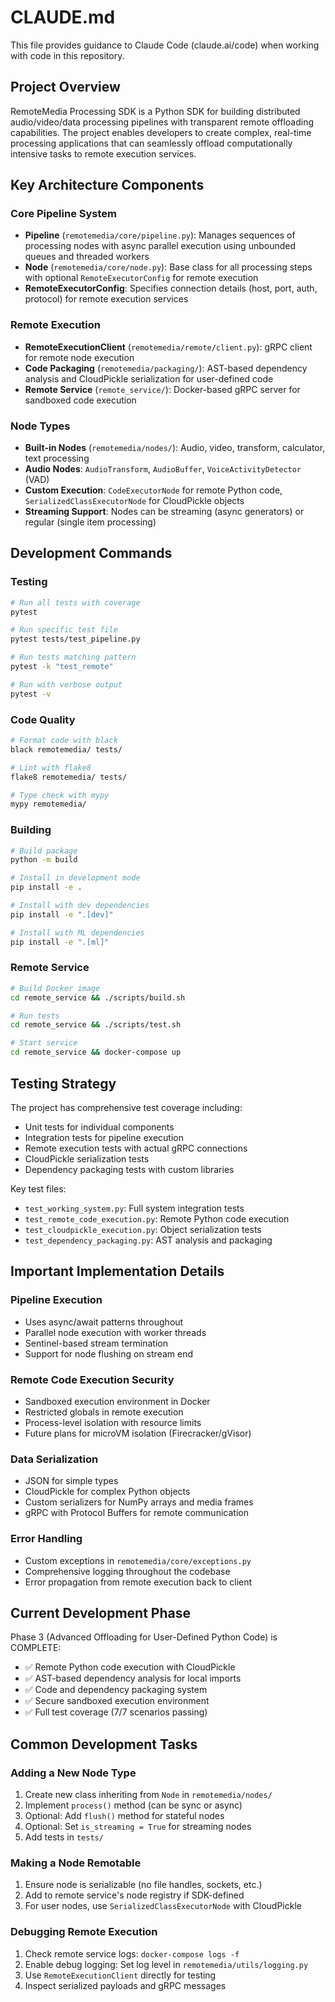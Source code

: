 # CLAUDE.md

This file provides guidance to Claude Code (claude.ai/code) when working with code in this repository.

## Project Overview

RemoteMedia Processing SDK is a Python SDK for building distributed audio/video/data processing pipelines with transparent remote offloading capabilities. The project enables developers to create complex, real-time processing applications that can seamlessly offload computationally intensive tasks to remote execution services.

## Key Architecture Components

### Core Pipeline System
- **Pipeline** (`remotemedia/core/pipeline.py`): Manages sequences of processing nodes with async parallel execution using unbounded queues and threaded workers
- **Node** (`remotemedia/core/node.py`): Base class for all processing steps with optional `RemoteExecutorConfig` for remote execution
- **RemoteExecutorConfig**: Specifies connection details (host, port, auth, protocol) for remote execution services

### Remote Execution
- **RemoteExecutionClient** (`remotemedia/remote/client.py`): gRPC client for remote node execution
- **Code Packaging** (`remotemedia/packaging/`): AST-based dependency analysis and CloudPickle serialization for user-defined code
- **Remote Service** (`remote_service/`): Docker-based gRPC server for sandboxed code execution

### Node Types
- **Built-in Nodes** (`remotemedia/nodes/`): Audio, video, transform, calculator, text processing
- **Audio Nodes**: `AudioTransform`, `AudioBuffer`, `VoiceActivityDetector` (VAD)
- **Custom Execution**: `CodeExecutorNode` for remote Python code, `SerializedClassExecutorNode` for CloudPickle objects
- **Streaming Support**: Nodes can be streaming (async generators) or regular (single item processing)

## Development Commands

### Testing
```bash
# Run all tests with coverage
pytest

# Run specific test file
pytest tests/test_pipeline.py

# Run tests matching pattern
pytest -k "test_remote"

# Run with verbose output
pytest -v
```

### Code Quality
```bash
# Format code with black
black remotemedia/ tests/

# Lint with flake8
flake8 remotemedia/ tests/

# Type check with mypy
mypy remotemedia/
```

### Building
```bash
# Build package
python -m build

# Install in development mode
pip install -e .

# Install with dev dependencies
pip install -e ".[dev]"

# Install with ML dependencies
pip install -e ".[ml]"
```

### Remote Service
```bash
# Build Docker image
cd remote_service && ./scripts/build.sh

# Run tests
cd remote_service && ./scripts/test.sh

# Start service
cd remote_service && docker-compose up
```

## Testing Strategy

The project has comprehensive test coverage including:
- Unit tests for individual components
- Integration tests for pipeline execution
- Remote execution tests with actual gRPC connections
- CloudPickle serialization tests
- Dependency packaging tests with custom libraries

Key test files:
- `test_working_system.py`: Full system integration tests
- `test_remote_code_execution.py`: Remote Python code execution
- `test_cloudpickle_execution.py`: Object serialization tests
- `test_dependency_packaging.py`: AST analysis and packaging

## Important Implementation Details

### Pipeline Execution
- Uses async/await patterns throughout
- Parallel node execution with worker threads
- Sentinel-based stream termination
- Support for node flushing on stream end

### Remote Code Execution Security
- Sandboxed execution environment in Docker
- Restricted globals in remote execution
- Process-level isolation with resource limits
- Future plans for microVM isolation (Firecracker/gVisor)

### Data Serialization
- JSON for simple types
- CloudPickle for complex Python objects
- Custom serializers for NumPy arrays and media frames
- gRPC with Protocol Buffers for remote communication

### Error Handling
- Custom exceptions in `remotemedia/core/exceptions.py`
- Comprehensive logging throughout the codebase
- Error propagation from remote execution back to client

## Current Development Phase

Phase 3 (Advanced Offloading for User-Defined Python Code) is COMPLETE:
- ✅ Remote Python code execution with CloudPickle
- ✅ AST-based dependency analysis for local imports
- ✅ Code and dependency packaging system
- ✅ Secure sandboxed execution environment
- ✅ Full test coverage (7/7 scenarios passing)

## Common Development Tasks

### Adding a New Node Type
1. Create new class inheriting from `Node` in `remotemedia/nodes/`
2. Implement `process()` method (can be sync or async)
3. Optional: Add `flush()` method for stateful nodes
4. Optional: Set `is_streaming = True` for streaming nodes
5. Add tests in `tests/`

### Making a Node Remotable
1. Ensure node is serializable (no file handles, sockets, etc.)
2. Add to remote service's node registry if SDK-defined
3. For user nodes, use `SerializedClassExecutorNode` with CloudPickle

### Debugging Remote Execution
1. Check remote service logs: `docker-compose logs -f`
2. Enable debug logging: Set log level in `remotemedia/utils/logging.py`
3. Use `RemoteExecutionClient` directly for testing
4. Inspect serialized payloads and gRPC messages